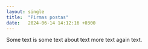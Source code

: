 ```yaml
---
layout: single
title:  "Pirmas postas"
date:   2024-06-14 14:12:16 +0300
---
```


Some text is some text about text
more text again text.
